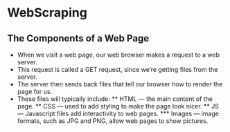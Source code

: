 # WebScraping

## The Components of a Web Page

- When we visit a web page, our web browser makes a request to a web server. 
- This request is called a GET request, since we’re getting files from the server. 
- The server then sends back files that tell our browser how to render the page for us. 
- These files will typically include:
  ** HTML — the main content of the page.
  ** CSS — used to add styling to make the page look nicer.
  ** JS — Javascript files add interactivity to web pages.
  *** Images — image formats, such as JPG and PNG, allow web pages to show pictures.
